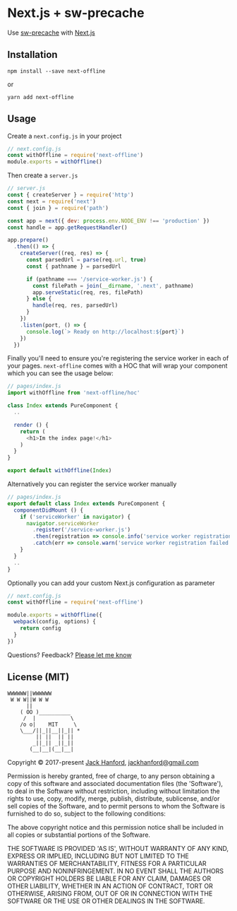 # Next.js + sw-precache

Use [sw-precache](https://github.com/GoogleChrome/sw-precache) with [Next.js](https://github.com/zeit/next.js)

## Installation

```
npm install --save next-offline
```

or

```
yarn add next-offline
```

## Usage

Create a `next.config.js` in your project

```js
// next.config.js
const withOffline = require('next-offline')
module.exports = withOffline()
```

Then create a `server.js`

```js
// server.js
const { createServer } = require('http')
const next = require('next')
const { join } = require('path')

const app = next({ dev: process.env.NODE_ENV !== 'production' })
const handle = app.getRequestHandler()

app.prepare()
  .then(() => {
    createServer((req, res) => {
      const parsedUrl = parse(req.url, true)
      const { pathname } = parsedUrl

      if (pathname === '/service-worker.js') {
        const filePath = join(__dirname, '.next', pathname)
        app.serveStatic(req, res, filePath)
      } else {
        handle(req, res, parsedUrl)
      }
    })
    .listen(port, () => {
      console.log(`> Ready on http://localhost:${port}`)
    })
  })
```

Finally you'll need to ensure you're registering the service worker in each of your pages. `next-offline` comes with a HOC that will wrap your component which you can see the usage below:

```js
// pages/index.js
import withOffline from 'next-offline/hoc'

class Index extends PureComponent {
  ..

  render () {
    return (
      <h1>Im the index page!</h1>
    )
  }
}

export default withOffline(Index)
```

Alternatively you can register the service worker manually

```js
// pages/index.js
export default class Index extends PureComponent {
  componentDidMount () {
    if ('serviceWorker' in navigator) {
      navigator.serviceWorker
        .register('/service-worker.js')
        .then(registration => console.info('service worker registration successful'))
        .catch(err => console.warn('service worker registration failed', err.message))
    }
  }
  ..
}
```

Optionally you can add your custom Next.js configuration as parameter

```js
// next.config.js
const withOffline = require('next-offline')

module.exports = withOffline({
  webpack(config, options) {
    return config
  }
})
```

Questions? Feedback? [Please let me know](https://github.com/hanford/next-offline/issues/new)

## License (MIT)

```
WWWWWW||WWWWWW
 W W W||W W W
      ||
    ( OO )__________
     /  |           \
    /o o|    MIT     \
    \___/||_||__||_|| *
         || ||  || ||
        _||_|| _||_||
       (__|__|(__|__|
```
Copyright © 2017-present [Jack Hanford](http://jackhanford.com), jackhanford@gmail.com

Permission is hereby granted, free of charge, to any person obtaining a copy of this software and associated documentation files (the 'Software'), to deal in the Software without restriction, including without limitation the rights to use, copy, modify, merge, publish, distribute, sublicense, and/or sell copies of the Software, and to permit persons to whom the Software is furnished to do so, subject to the following conditions:

The above copyright notice and this permission notice shall be included in all copies or substantial portions of the Software.

THE SOFTWARE IS PROVIDED 'AS IS', WITHOUT WARRANTY OF ANY KIND, EXPRESS OR IMPLIED, INCLUDING BUT NOT LIMITED TO THE WARRANTIES OF MERCHANTABILITY, FITNESS FOR A PARTICULAR PURPOSE AND NONINFRINGEMENT. IN NO EVENT SHALL THE AUTHORS OR COPYRIGHT HOLDERS BE LIABLE FOR ANY CLAIM, DAMAGES OR OTHER LIABILITY, WHETHER IN AN ACTION OF CONTRACT, TORT OR OTHERWISE, ARISING FROM, OUT OF OR IN CONNECTION WITH THE SOFTWARE OR THE USE OR OTHER DEALINGS IN THE SOFTWARE.
